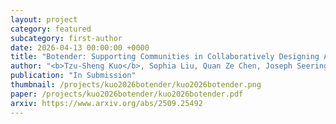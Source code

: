 ```yaml
---
layout: project
category: featured
subcategory: first-author
date: 2026-04-13 00:00:00 +0000
title: "Botender: Supporting Communities in Collaboratively Designing AI Agents through Case-Based Provocations"
author: "<b>Tzu-Sheng Kuo</b>, Sophia Liu, Quan Ze Chen, Joseph Seering, Amy X. Zhang, Haiyi Zhu<sup>‡</sup>, Kenneth Holstein<sup>‡</sup>"
publication: "In Submission"
thumbnail: /projects/kuo2026botender/kuo2026botender.png
paper: /projects/kuo2026botender/kuo2026botender.pdf
arxiv: https://www.arxiv.org/abs/2509.25492
---
```

